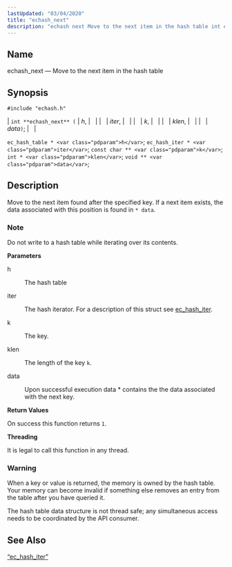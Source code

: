 ```yaml
---
lastUpdated: "03/04/2020"
title: "echash_next"
description: "echash next Move to the next item in the hash table int echash next h iter k klen data ec hash table h ec hash iter iter const char k int klen void data Move to the next item found after the specified key If a next item exists the..."
---
```


<a name="apis.echash_next"></a> 
## Name

echash_next — Move to the next item in the hash table

## Synopsis

`#include "echash.h"`

| `int **echash_next** (` | <var class="pdparam">h</var>, |   |
|   | <var class="pdparam">iter</var>, |   |
|   | <var class="pdparam">k</var>, |   |
|   | <var class="pdparam">klen</var>, |   |
|   | <var class="pdparam">data</var>`)`; |   |

`ec_hash_table * <var class="pdparam">h</var>`;
`ec_hash_iter * <var class="pdparam">iter</var>`;
`const char ** <var class="pdparam">k</var>`;
`int * <var class="pdparam">klen</var>`;
`void ** <var class="pdparam">data</var>`;<a name="idp51303968"></a> 
## Description

Move to the next item found after the specified key. If a next item exists, the data associated with this position is found in `* data`.

### Note

Do not write to a hash table while iterating over its contents.

**<a name="idp51306688"></a> Parameters**

<dl class="variablelist">

<dt>h</dt>

<dd>

The hash table

</dd>

<dt>iter</dt>

<dd>

The hash iterator. For a description of this struct see [ec_hash_iter](/momentum/3/3-api/structs-ec-hash-iter).

</dd>

<dt>k</dt>

<dd>

The key.

</dd>

<dt>klen</dt>

<dd>

The length of the key `k`.

</dd>

<dt>data</dt>

<dd>

Upon successful execution data * contains the the data associated with the next key.

</dd>

</dl>

**<a name="idp51317984"></a> Return Values**

On success this function returns `1`.

**<a name="idp51319360"></a> Threading**

It is legal to call this function in any thread.

### Warning

When a key or value is returned, the memory is owned by the hash table. Your memory can become invalid if something else removes an entry from the table after you have queried it.

The hash table data structure is not thread safe; any simultaneous access needs to be coordinated by the API consumer.

<a name="idp51322448"></a> 
## See Also

[“ec_hash_iter”](/momentum/3/3-api/structs-ec-hash-iter)